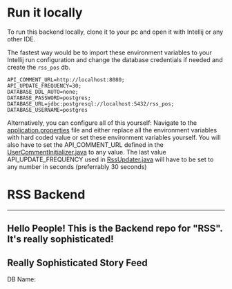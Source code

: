 # Run it locally
To run this backend locally, clone it to your pc and open it with Intellij or any other IDE.

The fastest way would be to import these environment variables to your Intellij run configuration and change the database credentials if needed and create the `rss_pos` db.

```env
API_COMMENT_URL=http://localhost:8080;
API_UPDATE_FREQUENCY=30;
DATABASE_DDL_AUTO=none;
DATABASE_PASSWORD=postgres;
DATABASE_URL=jdbc:postgresql://localhost:5432/rss_pos;
DATABASE_USERNAME=postgres
```

Alternatively, you can configure all of this yourself:
Navigate to the [application.properties](src/main/resources/application.properties) file and either replace all the environment variables with hard coded value or set these environment variables yourself.
You will also have to set the API_COMMENT_URL defined in the [UserCommentInitializer.java](src/main/java/at/kaindorf/rssbackend/db/UserCommentInitializer.java) to any value.
The last value API_UPDATE_FREQUENCY used in [RssUpdater.java](src/main/java/at/kaindorf/rssbackend/db/RssUpdater.java) will have to be set to any number in seconds (preferrably 30 seconds)

# RSS Backend
--------

Hello People! 
This is the Backend repo for "RSS".
It's really sophisticated!
-------

## Really Sophisticated Story Feed

DB Name: 
